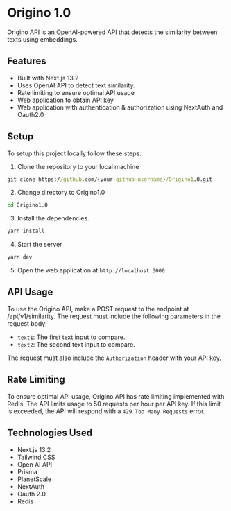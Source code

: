 # Origino 1.0

Origino API is an OpenAI-powered API that detects the similarity between texts using embeddings.

## Features 
  - Built with Next.js 13.2
  - Uses OpenAI API to detect text similarity.
  - Rate limiting to ensure optimal API usage
  - Web application to obtain API key
  - Web application with authentication & authorization using NextAuth and Oauth2.0

## Setup

To setup this project locally follow these steps:
1. Clone the repository to your local machine
  ```cmd
git clone https://github.com/{your-github-username}/Origino1.0.git
  ```
2. Change directory to Origino1.0 
  ```cmd
cd Origino1.0
```
3. Install the dependencies.
```cmd
yarn install
```
4. Start the server 
  ```cmd
  yarn dev
  ```
5. Open the web application at `http://localhost:3000`

## API Usage

To use the Origino API, make a POST request to the endpoint at /api/v1/similarity. The request must include the following parameters in the request body:
- `text1`: The first text input to compare.
- `text2`: The second text input to compare.

The request must also include the `Authorization` header with your API key.

## Rate Limiting
To ensure optimal API usage, Origino API has rate limiting implemented with Redis. The API limits usage to 50 requests per hour per API key. If this limit is exceeded, the API will respond with a `429 Too Many Requests` error.

## Technologies Used

  - Next.js 13.2
  - Tailwind CSS
  - Open AI API
  - Prisma
  - PlanetScale
  - NextAuth
  - Oauth 2.0
  - Redis

